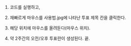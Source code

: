 1. 코드를 실행하고,

2. 재빠르게 마우스를 사용법.jpg에 나타난 투표 제목 칸을 클릭한다.

3. 해당 위치에 마우스를 올려둔다(마우스 위치).

4. 약 2주간의 오전/오후 투표란이 생성된다. 끝.
